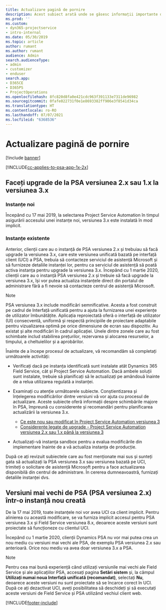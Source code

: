 ```yaml
---
title: Actualizare pagină de pornire
description: Acest subiect arată unde se găsesc informații importante despre caracteristicile noi și modificate din Dynamics 365 Project Service Automation, precum și procesul de upgrade la cea mai nouă versiune.
ms.prod: ''
ms.custom:
- dyn365-projectservice
- intro-internal
ms.date: 05/30/2019
ms.topic: article
author: rumant
ms.author: rumant
audience: Admin
search.audienceType:
- admin
- customizer
- enduser
search.app:
- D365CE
- D365PS
- ProjectOperations
ms.openlocfilehash: 8fc820d8fa0e421cdc963f391133e7311de96982
ms.sourcegitcommit: 0fafe022731f0e1e8693382ff906e3f8541d34ca
ms.translationtype: HT
ms.contentlocale: ro-RO
ms.lasthandoff: 07/07/2021
ms.locfileid: "6368536"
---
```

# <a name="upgrade-home-page"></a>Actualizare pagină de pornire

[!include [banner](../includes/psa-now-project-operations.md)]

[!INCLUDE[cc-applies-to-psa-app-1x-2x](../includes/cc-applies-to-psa-app-1x-2x.md)]

## <a name="upgrade-from-psa-version-2x-or-1x-to-version-3x"></a>Faceți upgrade de la PSA versiunea 2.x sau 1.x la versiunea 3.x

### <a name="new-instances"></a>Instanțe noi

Începând cu 17 mai 2019, la selectarea Project Service Automation în timpul asigurării accesului unei instanțe noi, versiunea 3.x este instalată în mod implicit.

### <a name="existing-instances"></a>Instanțe existente

Anterior, clienții care au o instanță de PSA versiunea 2.x și trebuiau să facă upgrade la versiunea 3.x, care este versiunea unificată bazată pe interfață client (UCI) a PSA, trebuia să contacteze serviciul de asistență Microsoft și să furnizeze detaliile instanței lor, pentru ca serviciul de asistență să poată activa instanța pentru upgrade la versiunea 3.x. Începând cu 1 martie 2020, clienții care au o instanță PSA versiunea 2.x și trebuie să facă upgrade la versiunea 3.x, își vor putea actualiza instanțele direct din portalul de administrare fără a fi nevoie să contacteze centrul de asistență Microsoft.  

> [!NOTE]
> PSA versiunea 3.x include modificări semnificative. Acesta a fost construit pe cadrul de Interfață unificată pentru a ajuta la furnizarea unei experiențe de utilizator îmbunătățite. Aplicația reproiectată oferă o interfață de utilizator (UI) consecventă, uniformă și respectă principiile de proiectare adaptabile pentru vizualizarea optimă pe orice dimensiune de ecran sau dispozitiv. Au existat și alte modificări în cadrul aplicației. Unele dintre zonele care au fost schimbate includ stabilirea prețurilor, rezervarea și alocarea resurselor, a timpului, a cheltuielilor și a aprobărilor.

Înainte de a începe procesul de actualizare, vă recomandăm să completați următoarele activități:

- Verificați dacă pe instanța identificată sunt instalate atât Dynamics 365 Field Service, cât și Project Service Automation. Dacă ambele soluții sunt instalate, trebuie să planificați să le actualizați pe amândouă înainte de a relua utilizarea regulată a instanței.
- Examinați cu atenție următoarele subiecte. Conștientizarea și înțelegerea modificărilor dintre versiuni vă vor ajuta cu procesul de actualizare. Aceste subiecte oferă informații despre schimbările majore în PSA, împreună cu considerente și recomandări pentru planificarea actualizării la versiunea 3.x.

    - [Ce este nou sau modificat în Project Service Automation versiunea 3](whats-new-changed-v3.md)
    - [Considerente legate de upgrade - Project Service Automation versiunea 2.x sau 1.x până la versiunea 3](upgrade-v3.md)

- Actualizați-vă instanța sandbox pentru a evalua modificările din implementare înainte de a vă actualiza instanța de producție.

După ce ați revizuit subiectele care au fost menționate mai sus și sunteți gata să actualizați la PSA versiunea 3.x sau versiunea bazată pe UCI, trimiteți o solicitare de asistență Microsoft pentru a face actualizarea disponibilă din centrul de administrare. În cererea dumneavoastră, furnizați detaliile instanței dvs.

## <a name="older-versions-of-psa-psa-version-2x-in-a-newly-created-instance"></a>Versiuni mai vechi de PSA (PSA versiunea 2.x) într-o instanță nou creată

De la 17 mai 2019, toate instanțele noi vor avea UCI ca client implicit. Pentru alinierea cu această modificare, se va furniza implicit accesul pentru PSA versiunea 3.x și Field Service versiunea 8.x, deoarece aceste versiuni sunt proiectate să funcționeze cu clientul UCI.

Începând cu 1 martie 2020, clienții Dynamics PSA nu vor mai putea crea un nou mediu cu versiuni mai vechi ale PSA, de exemplu PSA versiunea 2.x sau anterioară. Orice nou mediu va avea doar versiunea 3.x a PSA.

> [!NOTE]
> Pentru cea mai bună experiență când utilizați versiunile mai vechi ale Field Service și ale aplicațiilor PSA, accesați pagina **Setări sistem** și, la câmpul **Utilizați numai noua Interfață unificată (recomandat)**, selectați **Nu**, deoarece aceste versiuni nu sunt proiectate să se încarce corect în UCI. După ce ați dezactivat UCI, aveți posibilitatea să deschideți și să executați aceste versiuni de Field Service și PSA utilizând vechiul client web. 


[!INCLUDE[footer-include](../includes/footer-banner.md)]